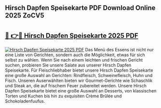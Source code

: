 ## Hirsch Dapfen Speisekarte PDF Download Online 2025 ZoCV5

# <h2><a href="http://gc5faa.nevu.top/?p=Hirsch+Dapfen+Speisekarte">🔗 👉🔴 Hirsch Dapfen Speisekarte 2025 PDF</a></h2>

[![Hirsch Dapfen Speisekarte 2025 PDF](https://i.imgur.com/dBaPXMq.png)](http://gc5faa.nevu.top/?p=Hirsch+Dapfen+Speisekarte)
Das Menü des Essens ist nicht nur eine Liste von Gerichten, sondern auch die Möglichkeit, etwas für sich selbst zu wählen. Wenn Sie nach einem leichten und frischen Gericht suchen, probieren Sie unsere Salate aus unserer Hirsch Dapfen Speisekarte. Für Fleischliebhaber bietet unsere Hirsch Dapfen Speisekarte eine große Auswahl an Gerichten: Rindfleisch, Schweinefleisch, Huhn und Fisch. Unseren Auserwählten bieten wir Gourmet-Gerichte wie Schaschlik und Steak an, die auf frischem Feuer zubereitet werden. Unsere Hirsch Dapfen Speisekarte bietet eine große Auswahl an Desserts, von klassischen Torten und Kuchen bis hin zu exquisiten Crème Brûlée und Schokoladenfuufus.
